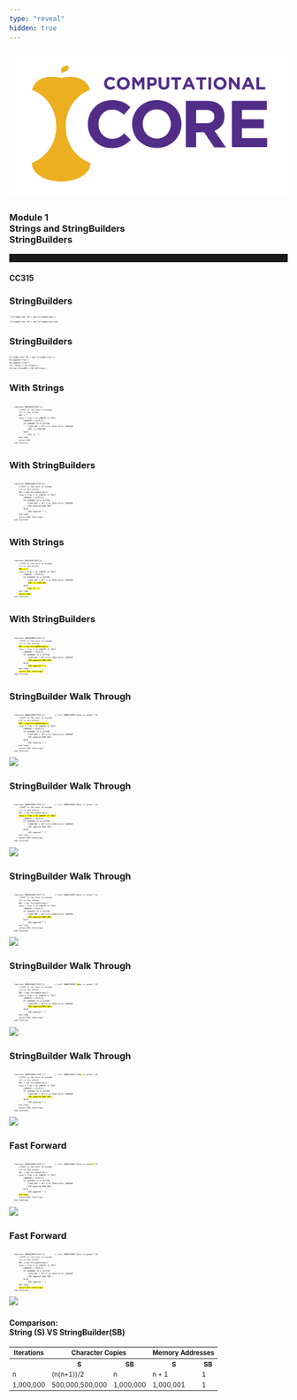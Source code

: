 ```yaml
---
type: "reveal"
hidden: true
---
```

<!--- s1 --->

<section>
<img class="stretch plain" src="/images/0/core-logo-on-white.svg">
<h3> Module 1 <br> Strings and StringBuilders <br> StringBuilders</h3>
<hr style="height:15px;color:512888;background-color:512888;">
<h4>CC315</h4>
</section>

<!--- s2 --->
<section>
	<h3>StringBuilders</h3>
     <pre class="" style="font-size: .3em"><code class="java"> StringBuilder SB = new StringBuilder();</code></pre>
     <pre class="" style="font-size: .3em"><code class="java"> StringBuilder SB = new StringBuilder(30);</code></pre>
</section>

<!--- s3 --->
<section>
	<h3>StringBuilders</h3>
     <pre class="" style="font-size: .3em"><code class="java">StringBuilder SB = new StringBuilder();
SB.append("foo");
SB.append("1234");
int length = SB.length();
String stringSB = SB.toString();
</code></pre>
</section>

<!--- s4 --->
<section>
	<h3>With Strings</h3>
    <pre class="" style="font-size: .3em"><code class="java">
    function ENCODER(TEXT,X)
        //TEXT is the text to encode
        //X is the offset
        ENC = ""
        loop I from 1 to LENGTH of TEXT
            CURRENT = TEXT[I]
            IF CURRENT IS A LETTER
                CHAR_ENC = GET X-th CHAR after CURRENT
                ENC += CHAR_ENC
            ELSE
                ENC += '*'
        end loop
        return ENC
    end function
 </code></pre>
 	<h3>With StringBuilders</h3>
    <pre class="" style="font-size: .3em"><code class="java">
    function SBENCODER(TEXT,X)
        //TEXT is the text to encode
        //X is the offset
        ENC = new StringBuilder()
        loop I from 1 to LENGTH of TEXT
            CURRENT = TEXT[I]
            IF CURRENT IS A LETTER
                CHAR_ENC = GET X-th CHAR after CURRENT
                ENC.append(CHAR_ENC)
            ELSE
                ENC.append('*')
        end loop
        return ENC.toString()
    end function
 </code></pre>
</section>


<!--- s5 --->
<section>
	<h3>With Strings</h3>
    <pre class="" style="font-size: .3em"><code class="java">
    function ENCODER(TEXT,X)
        //TEXT is the text to encode
        //X is the offset
        <mark>ENC = ""</mark>
        loop I from 1 to LENGTH of TEXT
            CURRENT = TEXT[I]
            IF CURRENT IS A LETTER
                CHAR_ENC = GET X-th CHAR after CURRENT
                <mark>ENC += CHAR_ENC</mark>
            ELSE
               <mark> ENC += '*'</mark>
        end loop
        <mark>return ENC</mark>
    end function
 </code></pre>
 	<h3>With StringBuilders</h3>
    <pre class="" style="font-size: .3em"><code class="java">
    function SBENCODER(TEXT,X)
        //TEXT is the text to encode
        //X is the offset
        <mark>ENC = new StringBuilder()</mark>
        loop I from 1 to LENGTH of TEXT
            CURRENT = TEXT[I]
            IF CURRENT IS A LETTER
                CHAR_ENC = GET X-th CHAR after CURRENT
                <mark>ENC.append(CHAR_ENC)</mark>
            ELSE
                <mark>ENC.append('*')</mark>
        end loop
        <mark>return ENC.toString()</mark>
    end function
 </code></pre>
</section>

<!--- s6--->
<section>
 	<h3>StringBuilder Walk Through</h3>
    <pre class="" style="font-size: .3em"><code class="java">
    function SBENCODER(TEXT,X)        // call SBENCODER("Data is great!",8)
        //TEXT is the text to encode
        //X is the offset
        <mark>ENC = new StringBuilder()</mark>
        loop I from 1 to LENGTH of TEXT
            CURRENT = TEXT[I]
            IF CURRENT IS A LETTER
                CHAR_ENC = GET X-th CHAR after CURRENT
                ENC.append(CHAR_ENC)
            ELSE
                ENC.append('*')
        end loop
        return ENC.toString()
    end function
 </code></pre>
 <img class="stretch plain" src="/images/1/315SBmem_map1.png">
</section>

<!--- s7--->
<section>
 	<h3>StringBuilder Walk Through</h3>
    <pre class="" style="font-size: .3em"><code class="java">
    function SBENCODER(TEXT,X)        // call SBENCODER("<mark>D</mark>ata is great!",8)
        //TEXT is the text to encode
        //X is the offset
        ENC = new StringBuilder()
        <mark>loop I from 1 to LENGTH of TEXT</mark>
            CURRENT = TEXT[I]
            IF CURRENT IS A LETTER
                CHAR_ENC = GET X-th CHAR after CURRENT
                ENC.append(CHAR_ENC)
            ELSE
                ENC.append('*')
        end loop
        return ENC.toString()
    end function
 </code></pre>
 <img class="stretch plain" src="/images/1/315SBmem_map1.png">
</section>

<!--- s8--->
<section>
 	<h3>StringBuilder Walk Through</h3>
    <pre class="" style="font-size: .3em"><code class="java">
    function SBENCODER(TEXT,X)        // call SBENCODER("<mark>D</mark>ata is great!",8)
        //TEXT is the text to encode
        //X is the offset
        ENC = new StringBuilder()
        loop I from 1 to LENGTH of TEXT
            CURRENT = TEXT[I]
            IF CURRENT IS A LETTER
                CHAR_ENC = GET X-th CHAR after CURRENT
                <mark>ENC.append(CHAR_ENC)</mark>
            ELSE
                ENC.append('*')
        end loop
        return ENC.toString()
    end function
 </code></pre>
 <img class="stretch plain" src="/images/1/315SBmem_map2.png">
</section>

<!--- s9 --->
<section>
 	<h3>StringBuilder Walk Through</h3>
    <pre class="" style="font-size: .3em"><code class="java">
    function SBENCODER(TEXT,X)        // call SBENCODER("D<mark>a</mark>ta is great!",8)
        //TEXT is the text to encode
        //X is the offset
        ENC = new StringBuilder()
        loop I from 1 to LENGTH of TEXT
            CURRENT = TEXT[I]
            IF CURRENT IS A LETTER
                CHAR_ENC = GET X-th CHAR after CURRENT
                <mark>ENC.append(CHAR_ENC)</mark>
            ELSE
                ENC.append('*')
        end loop
        return ENC.toString()
    end function
 </code></pre>
 <img class="stretch plain" src="/images/1/315SBmem_map3.png">
</section>

<!--- s10 --->
<section>
 	<h3>StringBuilder Walk Through</h3>
    <pre class="" style="font-size: .3em"><code class="java">
    function SBENCODER(TEXT,X)        // call SBENCODER("Da<mark>t</mark>a is great!",8)
        //TEXT is the text to encode
        //X is the offset
        ENC = new StringBuilder()
        loop I from 1 to LENGTH of TEXT
            CURRENT = TEXT[I]
            IF CURRENT IS A LETTER
                CHAR_ENC = GET X-th CHAR after CURRENT
                <mark>ENC.append(CHAR_ENC)</mark>
            ELSE
                ENC.append('*')
        end loop
        return ENC.toString()
    end function
 </code></pre>
 <img class="stretch plain" src="/images/1/315SBmem_map4.png">
</section>

<!--- s11 --->
<section>
 	<h3>Fast Forward</h3>
    <pre class="" style="font-size: .3em"><code class="java">
    function SBENCODER(TEXT,X)        // call SBENCODER("Data is great<mark>!</mark>",8)
        //TEXT is the text to encode
        //X is the offset
        ENC = new StringBuilder()
        loop I from 1 to LENGTH of TEXT
            CURRENT = TEXT[I]
            IF CURRENT IS A LETTER
                CHAR_ENC = GET X-th CHAR after CURRENT
                ENC.append(CHAR_ENC)
            ELSE
                ENC.append('*')
        <mark>end loop</mark>
        return ENC.toString()
    end function
 </code></pre>
 <img class="stretch plain" src="/images/1/315SBmem_map5.png">
</section>

<!--- s12 --->
<section>
 	<h3>Fast Forward</h3>
    <pre class="" style="font-size: .3em"><code class="java">
    function SBENCODER(TEXT,X)        // call SBENCODER("Data is great!",8)
        //TEXT is the text to encode
        //X is the offset
        ENC = new StringBuilder()
        loop I from 1 to LENGTH of TEXT
            CURRENT = TEXT[I]
            IF CURRENT IS A LETTER
                CHAR_ENC = GET X-th CHAR after CURRENT
                ENC.append(CHAR_ENC)
            ELSE
                ENC.append('*')
        end loop
        <mark>return ENC.toString()</mark>
    end function
 </code></pre>
 <img class="stretch plain" src="/images/1/315SBmem_map6.png">
</section>


<section> 
<h4>Comparison: <br/> String (S) VS StringBuilder(SB)</h4>
<small>
<table>
  <tr>
    <th>Iterations</th>
    <th colspan="2" >Character Copies</th>
    <th colspan="2">Memory Addresses</th>
  </tr>
  <tr>
    <th> </th>
    <th> S </th>
    <th> SB </th>
    <th> S </th>
    <th> SB </th>
  </tr>
    <tr>
    <td> n </td>
    <td> (n(n+1))/2 </td>
    <td> n </td>
    <td> n + 1 </td>
    <td> 1 </td>
  </tr>
    <tr>
    <td> 1,000,000 </td>
    <td> 500,000,500,000 </td>
    <td> 1,000,000 </td>
    <td> 1,000,001 </td>
    <td> 1 </td>
  </tr>
</table>
</small>




<section>
